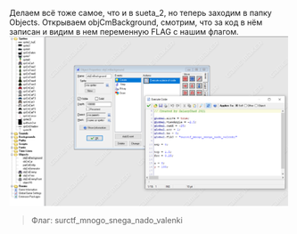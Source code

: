 Делаем всё тоже самое, что и в sueta_2, но теперь заходим в папку Objects. Открываем objCmBackground, смотрим, что за код в нём записан и видим в нем переменную FLAG с нашим флагом.  
<img src="valenki.png" width="500px"/>

> Флаг: surctf_mnogo_snega_nado_valenki
